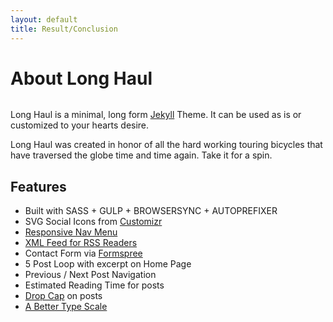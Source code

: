 ```yaml
---
layout: default
title: Result/Conclusion
---
```


<div class="post">
    <h1 class="pageTitle">About Long Haul</h1>
    <img src="{{ '/assets/img/touring.jpg' }}" alt="">
    <p class="intro">Long Haul is a minimal, long form <a href="http://jekyllrb.com">Jekyll</a> Theme. It can be used as is or customized to your hearts desire.</p>
    <p>Long Haul was created in honor of all the hard working touring bicycles that have traversed the globe time and time again. Take it for a spin.</p>
    <h2>Features</h2>
    <ul>
        <li>Built with SASS + GULP + BROWSERSYNC + AUTOPREFIXER</li>
          <li>SVG Social Icons from <a href="http://customizr.net/icons/">Customizr</a></li>
          <li><a href="http://responsive-nav.com/">Responsive Nav Menu</a></li>
          <li><a href="https://github.com/snaptortoise/jekyll-rss-feeds">XML Feed for RSS Readers</a></li>
          <li>Contact Form via <a href="http://formspree.io/">Formspree</a></li>
      <li>5 Post Loop with excerpt on Home Page</li>
          <li>Previous / Next Post Navigation</li>
      <li>Estimated Reading Time for posts</li>
          <li><a href="https://github.com/adobe-webplatform/dropcap.js">Drop Cap</a> on posts</li>
          <li><a href="http://typecast.com/blog/a-more-modern-scale-for-web-typography">A Better Type Scale</a></li>
      </ul>
</div>
